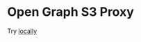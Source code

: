 # Open Graph S3 Proxy

Try [locally](http://localhost:8000/2015/07/islco-peterCorbett@2x-500x500.jpg?fb)
